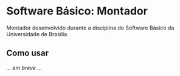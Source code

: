 # Software Básico: Montador
Montador desenvolvido durante a disciplina de Software Básico da Universidade 
de Brasília.

## Como usar
_... em breve ..._

